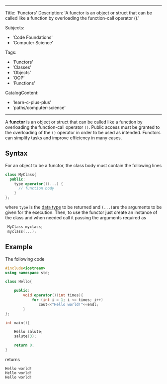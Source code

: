 
---
Title: 'Functors'
Description: 'A functor is an object or struct that can be called like a function by overloading the function-call operator ().'

Subjects:
  - 'Code Foundations'
  - 'Computer Science'
  
Tags:
  - 'Functors'
  - 'Classes'
  - 'Objects'
  - 'OOP'
  - 'Functions'

CatalogContent:
  - 'learn-c-plus-plus'
  - 'paths/computer-science'
---


A **functor** is an object or struct that can be called like a function by overloading the function-call operator `()`. Public access must be granted to the overloading of the `()` operator in order to be used as intended. Functors can simplify tasks and improve efficiency in many cases.

## Syntax

For an object to be a functor, the class body must contain the following lines 

```cpp
class MyClass{
  public:
    type operator()(...) {
      // function body
    }
};
```
where `type` is the [data type](https://www.codecademy.com/resources/docs/cpp/data-types) to be returned and `(...)`are the arguments to be given for the execution. Then, to use the functor just create an instance of the class and when needed call it passing the arguments required as

```cpp
 MyClass myclass;
 myclass(...);
```

## Example

The following code

```cpp
#include<iostream>
using namespace std;

class Hello{

    public:
        void operator()(int times){
            for (int i = 1; i <= times; i++)
               cout<<"Hello world!"<<endl;
        }
};

int main(){

    Hello salute;
    salute(3);

    return 0;
}
```

returns

```
Hello world!
Hello world!
Hello world!
```